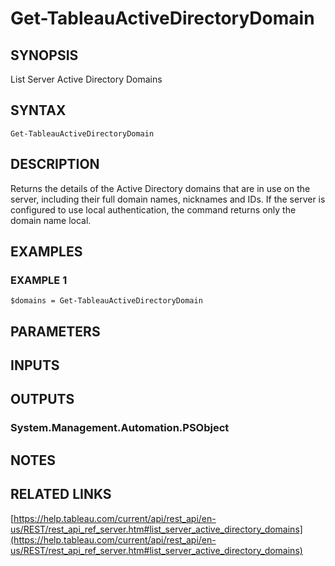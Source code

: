 # Get-TableauActiveDirectoryDomain

## SYNOPSIS
List Server Active Directory Domains

## SYNTAX

```
Get-TableauActiveDirectoryDomain
```

## DESCRIPTION
Returns the details of the Active Directory domains that are in use on the server, including their full domain names, nicknames and IDs.
If the server is configured to use local authentication, the command returns only the domain name local.

## EXAMPLES

### EXAMPLE 1
```
$domains = Get-TableauActiveDirectoryDomain
```

## PARAMETERS

## INPUTS

## OUTPUTS

### System.Management.Automation.PSObject
## NOTES

## RELATED LINKS

[https://help.tableau.com/current/api/rest_api/en-us/REST/rest_api_ref_server.htm#list_server_active_directory_domains](https://help.tableau.com/current/api/rest_api/en-us/REST/rest_api_ref_server.htm#list_server_active_directory_domains)

